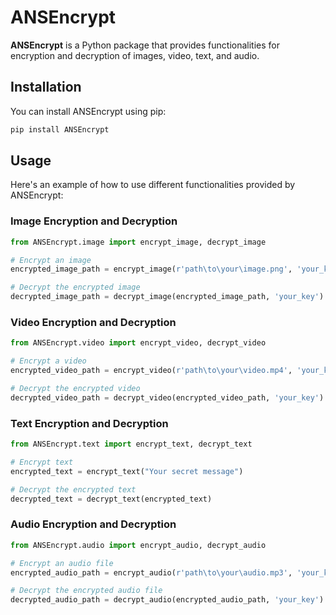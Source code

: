 # ANSEncrypt

**ANSEncrypt** is a Python package that provides functionalities for encryption and decryption of images, video, text, and audio.

## Installation

You can install ANSEncrypt using pip:

```bash
pip install ANSEncrypt
```

## Usage

Here's an example of how to use different functionalities provided by ANSEncrypt:

### Image Encryption and Decryption

```python
from ANSEncrypt.image import encrypt_image, decrypt_image

# Encrypt an image
encrypted_image_path = encrypt_image(r'path\to\your\image.png', 'your_key')

# Decrypt the encrypted image
decrypted_image_path = decrypt_image(encrypted_image_path, 'your_key')
```

### Video Encryption and Decryption

```python
from ANSEncrypt.video import encrypt_video, decrypt_video

# Encrypt a video
encrypted_video_path = encrypt_video(r'path\to\your\video.mp4', 'your_key')

# Decrypt the encrypted video
decrypted_video_path = decrypt_video(encrypted_video_path, 'your_key')
```

### Text Encryption and Decryption

```python
from ANSEncrypt.text import encrypt_text, decrypt_text

# Encrypt text
encrypted_text = encrypt_text("Your secret message")

# Decrypt the encrypted text
decrypted_text = decrypt_text(encrypted_text)
```

### Audio Encryption and Decryption

```python
from ANSEncrypt.audio import encrypt_audio, decrypt_audio

# Encrypt an audio file
encrypted_audio_path = encrypt_audio(r'path\to\your\audio.mp3', 'your_key')

# Decrypt the encrypted audio file
decrypted_audio_path = decrypt_audio(encrypted_audio_path, 'your_key')
```